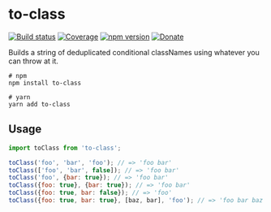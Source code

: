 # to-class

[![Build status](https://img.shields.io/travis/rdimascio/to-class/master?style=flat-square)](https://travis-ci.org/rdimascio/to-class)
[![Coverage](https://img.shields.io/coveralls/github/rdimascio/to-class/master?style=flat-square)](https://coveralls.io/github/rdimascio/to-class?branch=master)
[![npm version](https://img.shields.io/npm/v/to-class?style=flat-square)](https://www.npmjs.com/package/to-class)
[![Donate](https://img.shields.io/badge/donate-paypal-blue?style=flat-square)](https://www.paypal.me/rdimascio/5)

Builds a string of deduplicated conditional classNames using whatever you can throw at it.

```ssh
# npm
npm install to-class

# yarn
yarn add to-class
```

## Usage

```js
import toClass from 'to-class';

toClass('foo', 'bar', 'foo'); // => 'foo bar'
toClass(['foo', 'bar', false]); // => 'foo bar'
toClass('foo', {bar: true}); // => 'foo bar'
toClass({foo: true}, {bar: true}); // => 'foo bar'
toClass({foo: true, bar: false}); // => 'foo'
toClass({foo: true, bar: true}, [baz, bar], 'foo'); // => 'foo bar baz'
```
